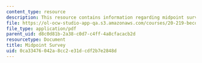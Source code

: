 ```yaml
---
content_type: resource
description: This resource contains information regarding midpoint survey.
file: https://ol-ocw-studio-app-qa.s3.amazonaws.com/courses/20-219-becoming-the-next-bill-nye-writing-and-hosting-the-educational-show-january-iap-2015/0ca33476042a8cc2e31dcdf2b7e2848d_MIT20_219IAP15_Midsurvy.pdf
file_type: application/pdf
parent_uid: d8c0d81b-2a38-c0d7-c4ff-4a8cfacacb2d
resourcetype: Document
title: Midpoint Survey
uid: 0ca33476-042a-8cc2-e31d-cdf2b7e2848d
---
```

